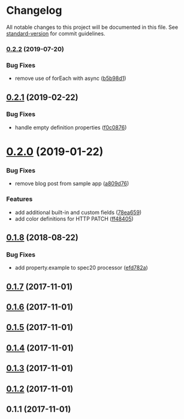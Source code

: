 # Changelog

All notable changes to this project will be documented in this file. See [standard-version](https://github.com/conventional-changelog/standard-version) for commit guidelines.

### [0.2.2](https://github.com/devdigital/gatsby-source-openapi-aggregate/compare/v0.2.1...v0.2.2) (2019-07-20)


### Bug Fixes

* remove use of forEach with async ([b5b98d1](https://github.com/devdigital/gatsby-source-openapi-aggregate/commit/b5b98d1))



<a name="0.2.1"></a>
## [0.2.1](https://github.com/devdigital/gatsby-source-openapi-aggregate/compare/v0.2.0...v0.2.1) (2019-02-22)


### Bug Fixes

* handle empty definition properties ([f0c0876](https://github.com/devdigital/gatsby-source-openapi-aggregate/commit/f0c0876))



<a name="0.2.0"></a>
# [0.2.0](https://github.com/devdigital/gatsby-source-openapi-aggregate/compare/v0.1.8...v0.2.0) (2019-01-22)


### Bug Fixes

* remove blog post from sample app ([a809d76](https://github.com/devdigital/gatsby-source-openapi-aggregate/commit/a809d76))


### Features

* add additional built-in and custom fields ([78ea659](https://github.com/devdigital/gatsby-source-openapi-aggregate/commit/78ea659))
* add color definitions for HTTP PATCH ([ff48405](https://github.com/devdigital/gatsby-source-openapi-aggregate/commit/ff48405))



<a name="0.1.8"></a>
## [0.1.8](https://github.com/devdigital/gatsby-source-openapi-aggregate/compare/v0.1.7...v0.1.8) (2018-08-22)


### Bug Fixes

* add property.example to spec20 processor ([efd782a](https://github.com/devdigital/gatsby-source-openapi-aggregate/commit/efd782a))



<a name="0.1.7"></a>
## [0.1.7](https://github.com/devdigital/gatsby-source-openapi-aggregate/compare/v0.1.6...v0.1.7) (2017-11-01)



<a name="0.1.6"></a>
## [0.1.6](https://github.com/devdigital/gatsby-source-openapi-aggregate/compare/v0.1.5...v0.1.6) (2017-11-01)



<a name="0.1.5"></a>
## [0.1.5](https://github.com/devdigital/gatsby-source-openapi-aggregate/compare/v0.1.4...v0.1.5) (2017-11-01)



<a name="0.1.4"></a>
## [0.1.4](https://github.com/devdigital/gatsby-source-openapi-aggregate/compare/v0.1.3...v0.1.4) (2017-11-01)



<a name="0.1.3"></a>
## [0.1.3](https://github.com/devdigital/gatsby-source-openapi-aggregate/compare/v0.1.2...v0.1.3) (2017-11-01)



<a name="0.1.2"></a>
## [0.1.2](https://github.com/devdigital/gatsby-source-openapi-aggregate/compare/v0.1.1...v0.1.2) (2017-11-01)



<a name="0.1.1"></a>
## 0.1.1 (2017-11-01)
